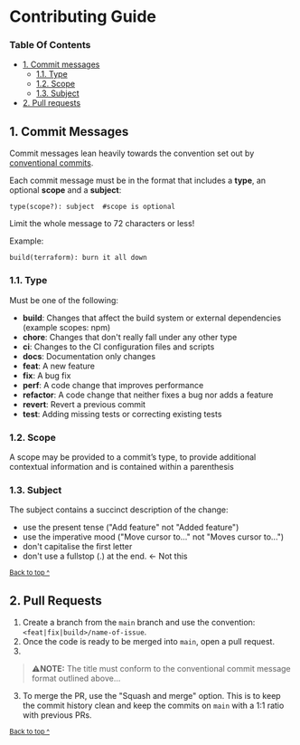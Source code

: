 # Contributing Guide

### Table Of Contents

* [1. Commit messages](#1-commit-messages)
  * [1.1. Type](#11-type)
  * [1.2. Scope](#12-scope)
  * [1.3. Subject](#13-subject)
* [2. Pull requests](#2-pull-requests)

## 1. Commit Messages

Commit messages lean heavily towards the convention set out by [conventional commits](https://www.conventionalcommits.org).

Each commit message must be in the format that includes a **type**, an optional **scope** and a **subject**:
```
type(scope?): subject  #scope is optional
```

Limit the whole message to 72 characters or less!

Example:

```
build(terraform): burn it all down
```

### 1.1. Type

Must be one of the following:

* **build**: Changes that affect the build system or external dependencies (example scopes: npm)
* **chore**: Changes that don't really fall under any other type
* **ci**: Changes to the CI configuration files and scripts
* **docs**: Documentation only changes
* **feat**: A new feature
* **fix**: A bug fix
* **perf**: A code change that improves performance
* **refactor**: A code change that neither fixes a bug nor adds a feature
* **revert**: Revert a previous commit
* **test**: Adding missing tests or correcting existing tests

### 1.2. Scope

A scope may be provided to a commit’s type, to provide additional contextual information and is contained within a parenthesis

### 1.3. Subject

The subject contains a succinct description of the change:

* use the present tense ("Add feature" not "Added feature")
* use the imperative mood ("Move cursor to..." not "Moves cursor to...")
* don't capitalise the first letter
* don't use a fullstop (.) at the end. <- Not this

<sup>[Back to top ^](#table-of-contents)</sup>

## 2. Pull Requests

1. Create a branch from the `main` branch and use the convention: `<feat|fix|build>/name-of-issue`.
2. Once the code is ready to be merged into `main`, open a pull request.
3. 
> ⚠️**NOTE:** The title must conform to the conventional commit message format outlined above...

3. To merge the PR, use the "Squash and merge" option. This is to keep the commit history clean and keep the commits on `main` with a 1:1 ratio with previous PRs.

<sup>[Back to top ^](#table-of-contents)</sup>
